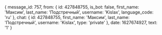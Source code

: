 {
message_id: 757,
from: {
id: 427848755,
is_bot: false,
first_name: 'Максим',
last_name: 'Подстречный',
username: 'Kislax',
language_code: 'ru'
},
chat: {
id: 427848755,
first_name: 'Максим',
last_name: 'Подстречный',
username: 'Kislax',
type: 'private'
},
date: 1627674927,
text: '1'
}
